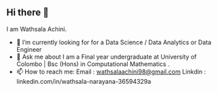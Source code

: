 ## Hi there 👋



I am Wathsala Achini.


- 🤔 I’m currently looking for for a Data Science / Data Analytics or Data Engineer
- 💬 Ask me about 
   I am a Final year undergraduate at University of Colombo | Bsc (Hons) in Computational Mathematics .
- 📫 How to reach me: 
   Email   : wathsalaachini98@gmail.com
   Linkdin : linkedin.com/in/wathsala-narayana-36594329a

